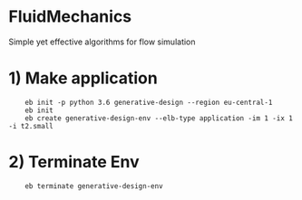 # FluidMechanics
Simple yet effective algorithms for flow simulation

# 1) Make application
        eb init -p python 3.6 generative-design --region eu-central-1
        eb init
        eb create generative-design-env --elb-type application -im 1 -ix 1 -i t2.small

# 2) Terminate Env
        eb terminate generative-design-env
